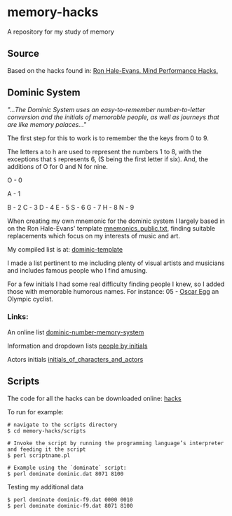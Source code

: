 # memory-hacks
A repository for my study of memory

## Source
Based on the hacks found in: [Ron Hale-Evans. Mind Performance Hacks.](https://itunes.apple.com/WebObjects/MZStore.woa/wa/viewBook)


## Dominic System

_"...The Dominic System uses an easy-to-remember number-to-letter conversion and the initials of memorable people, as well as journeys that are like memory palaces..."_

The first step for this to work is to remember the the keys from 0 to 9.

The letters a to h are used to represent the numbers 1 to 8, with the exceptions that `S` represents 6, (S being the first letter if six). And, the additions of O for 0 and N for nine.

O - 0

A - 1

B - 2
C - 3
D - 4
E - 5
S - 6
G - 7
H - 8
N - 9


When creating my own mnemonic for the dominic system I largely based in on the Ron Hale-Evans' template [mnemonics_public.txt](dominic-system/mnemonics_public.txt), finding suitable replacements which focus on my interests of music and art.

My compiled list is at: [dominic-template](dominic-system/dominic_template.md)

I made a list pertinent to me including plenty of visual artists and musicians and includes famous people who I find amusing.

For a few initials I had some real difficulty finding people I knew, so I added those with memorable humorous names. For instance:  05 - [Oscar Egg](http://en.wikipedia.org/wiki?curid=10185512) an Olympic cyclist.

### Links:

An online list
[dominic-number-memory-system](http://peoplebyinitials.com/p/dominic-number-memory-system)

Information and dropdown lists
[people by initials](http://peoplebyinitials.com)

Actors initials
[initials_of_characters_and_actors](http://www.creative-remembering-techniques.com/initials_of_characters_and_actors.html)


## Scripts

The code for all the hacks can be downloaded online: [hacks](http://examples.oreilly.com/9780596101534/)

To run for example:

```
# navigate to the scripts directory
$ cd memory-hacks/scripts

# Invoke the script by running the programming language’s interpreter and feeding it the script 
$ perl scriptname.pl

# Example using the `dominate` script:
$ perl dominate dominic.dat 8071 8100
```

Testing my additional data
```
$ perl dominate dominic-f9.dat 0000 0010
$ perl dominate dominic-f9.dat 8071 8100
```



